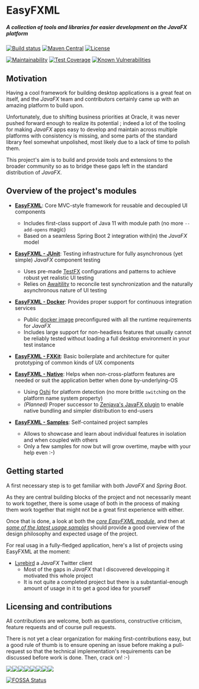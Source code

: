 # EasyFXML
##### A collection of tools and libraries for easier development on the _JavaFX_ platform


[![Build status](https://img.shields.io/circleci/build/github/Tristan971/EasyFXML.svg?style=for-the-badge)](https://circleci.com/gh/Tristan971/EasyFXML)
[![Maven Central](https://img.shields.io/maven-central/v/moe.tristan/easyfxml-parent.svg?style=for-the-badge)](https://search.maven.org/artifact/moe.tristan/easyfxml-parent)
[![License](https://img.shields.io/github/license/Tristan971/EasyFXML.svg?style=for-the-badge)](https://app.fossa.io/projects/git%2Bgithub.com%2FTristan971%2FEasyFXML?ref=badge_shield)

[![Maintainability](https://api.codeclimate.com/v1/badges/89c1e95e4d5d41b35d9f/maintainability)](https://codeclimate.com/github/Tristan971/EasyFXML/maintainability)
[![Test Coverage](https://api.codeclimate.com/v1/badges/89c1e95e4d5d41b35d9f/test_coverage)](https://codeclimate.com/github/Tristan971/EasyFXML/test_coverage)
[![Known Vulnerabilities](https://snyk.io/test/github/tristan971/easyfxml/badge.svg?targetFile=pom.xml)](https://snyk.io/test/github/tristan971/easyfxml?targetFile=pom.xml)

## Motivation

Having a cool framework for building desktop applications is a great feat on itself, and the _JavaFX_ team and contributors
certainly came up with an amazing platform to build upon.

Unfortunately, due to shifting business priorities at Oracle, it was never pushed forward enough to realize its potential ;
indeed a lot of the tooling for making _JavaFX_ apps easy to develop and maintain across multiple platforms with consistency
is missing, and some parts of the standard library feel somewhat unpolished, most likely due to a lack of time to polish them.

This project's aim is to build and provide tools and extensions to the broader community so as to bridge these gaps left
in the standard distribution of _JavaFX_.

## Overview of the project's modules

- **[EasyFXML](easyfxml)**: Core MVC-style framework for reusable and decoupled UI components
  - Includes first-class support of Java 11 with module path (no more `--add-opens` magic)
  - Based on a seamless Spring Boot 2 integration with(in) the _JavaFX_ model

- **[EasyFXML - JUnit](easyfxml-junit)**: Testing infrastructure for fully asynchronous (yet simple) _JavaFX_ component testing
  - Uses pre-made [TestFX](https://github.com/TestFX/TestFX) configurations and patterns to achieve robust yet realistic UI testing
  - Relies on [Awaitility](https://github.com/awaitility/awaitility) to reconcile test synchronization and the naturally asynchronous nature of UI testing

- **[EasyFXML - Docker](easyfxml-docker)**: Provides proper support for continuous integration services
  - Public [docker image](https://hub.docker.com/r/tristandeloche/easyfxml-docker) preconfigured with all the runtime requirements for _JavaFX_
  - Includes large support for non-headless features that usually cannot be reliably tested without loading a full desktop environment in your test instance

- **[EasyFXML - FXKit](easyfxml-fxkit)**: Basic boilerplate and architecture for quiter prototyping of common kinds of UX components

- **[EasyFXML - Native](easyfxml-native)**: Helps when non-cross-platform features are needed or suit the application better when done by-underlying-OS
  - Using [Oshi](https://github.com/oshi/oshi) for platform detection (no more brittle `switch`ing on the platform name system property)
  - *(Planned)* Proper successor to [Zenjava's JavaFX plugin](https://github.com/javafx-maven-plugin/javafx-maven-plugin) to enable native bundling 
  and simpler distribution to end-users

- **[EasyFXML - Samples](easyfxml-samples)**: Self-contained project samples
  - Allows to showcase and learn about individual features in isolation and when coupled with others
  - Only a few samples for now but will grow overtime, maybe with your help even :-)

## Getting started
A first necessary step is to get familiar with both _JavaFX_ and _Spring Boot_.

As they are central building blocks of the project and not necessarily meant to work together, there is some usage of both
in the process of making them work together that might not be a great first experience with either.

Once that is done, a look at both the *[core EasyFXML module](easyfxml)*, and then at  *[some of the latest usage samples](easyfxml-samples)* 
should provide a good overview of the design philosophy and expected usage of the project.

For real usag in a fully-fledged application, here's a list of projects using EasyFXML at the moment:
- [Lyrebird](https://github.com/Tristan971/Lyrebird) a _JavaFX_ Twitter client
  - Most of the gaps in _JavaFX_ that I discovered developping it motivated this whole project
  - It is not quite a completed project but there is a substantial-enough amount of usage in it to get a good idea for yourself

## Licensing and contributions
All contributions are welcome, both as questions, constructive criticism, feature requests and of course pull requests.

There is not yet a clear organization for making first-contributions easy, but a good rule of thumb is to ensure opening an issue
before making a pull-request so that the technical implementation's requirements can be discussed before work is done. Then, crack on! :-)

[![](https://sourcerer.io/fame/Tristan971/Tristan971/EasyFXML/images/0)](https://sourcerer.io/fame/Tristan971/Tristan971/EasyFXML/links/0)[![](https://sourcerer.io/fame/Tristan971/Tristan971/EasyFXML/images/1)](https://sourcerer.io/fame/Tristan971/Tristan971/EasyFXML/links/1)[![](https://sourcerer.io/fame/Tristan971/Tristan971/EasyFXML/images/2)](https://sourcerer.io/fame/Tristan971/Tristan971/EasyFXML/links/2)[![](https://sourcerer.io/fame/Tristan971/Tristan971/EasyFXML/images/3)](https://sourcerer.io/fame/Tristan971/Tristan971/EasyFXML/links/3)[![](https://sourcerer.io/fame/Tristan971/Tristan971/EasyFXML/images/4)](https://sourcerer.io/fame/Tristan971/Tristan971/EasyFXML/links/4)[![](https://sourcerer.io/fame/Tristan971/Tristan971/EasyFXML/images/5)](https://sourcerer.io/fame/Tristan971/Tristan971/EasyFXML/links/5)[![](https://sourcerer.io/fame/Tristan971/Tristan971/EasyFXML/images/6)](https://sourcerer.io/fame/Tristan971/Tristan971/EasyFXML/links/6)[![](https://sourcerer.io/fame/Tristan971/Tristan971/EasyFXML/images/7)](https://sourcerer.io/fame/Tristan971/Tristan971/EasyFXML/links/7)

[![FOSSA Status](https://app.fossa.io/api/projects/git%2Bgithub.com%2FTristan971%2FEasyFXML.svg?type=large)](https://app.fossa.io/projects/git%2Bgithub.com%2FTristan971%2FEasyFXML?ref=badge_large)
